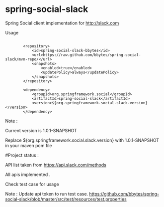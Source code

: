 # spring-social-slack
Spring Social client implementation for http://slack.com

Usage 


```

		<repository>
			<id>spring-social-slack-bbytes</id>
			<url>https://raw.github.com/bbytes/spring-social-slack/mvn-repo/</url>
			<snapshots>
				<enabled>true</enabled>
				<updatePolicy>always</updatePolicy>
			</snapshots>
		</repository>
```

```
		<dependency>
			<groupId>org.springframework.social</groupId>
			<artifactId>spring-social-slack</artifactId>
			<version>${org.springframework.social.slack.version}</version>
		</dependency>
```
Note :   

Current version is 1.0.1-SNAPSHOT

Replace ${org.springframework.social.slack.version} with 1.0.1-SNAPSHOT in your maven pom file 

#Project status : 

API list taken from  https://api.slack.com/methods

All apis implemented . 

Check test case for usage 

Note :
Update api token to run test case.
https://github.com/bbytes/spring-social-slack/blob/master/src/test/resources/test.properties



